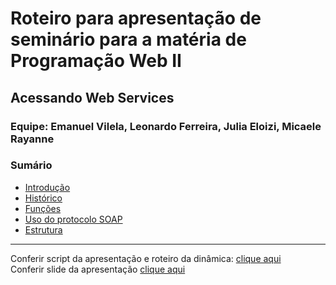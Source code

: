 # Roteiro para apresentação de seminário para a matéria de Programação Web II 

## Acessando Web Services

### Equipe: Emanuel Vilela, Leonardo Ferreira, Julia Eloizi, Micaele Rayanne

### Sumário

<ul> 
  <li><a href="">Introdução</a></li>
  <li><a href="">Histórico</a></li>
  <li><a href="">Funções</a></li>
  <li><a href="">Uso do protocolo SOAP</a></li>
  <li><a href="">Estrutura</a></li>
</ul>

***

Conferir script da apresentação e roteiro da dinâmica: <a href="https://docs.google.com/document/d/1sVl7HUGWkz51GrgLqM32_-NBf6W7eafY4lh2BdVzXh4/edit#">clique aqui</a>
<br>
Conferir slide da apresentação <a href="https://www.canva.com/design/DAFMw8xyVR8/OTBOE1vnOcmEU2iCf5RzDw/edit?utm_content=DAFMw8xyVR8&utm_campaign=designshare&utm_medium=link2&utm_source=sharebutton">clique aqui</a>




